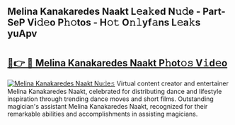 ## Melina Kanakaredes Naakt L𝚎a𝚔ed N𝚞𝚍e - Part-SeP Vi𝚍𝚎o P𝚑𝚘tos - H𝚘𝚝 O𝚗𝚕yf𝚊ns L𝚎a𝚔s yuApv

# <h2><a href="http://kf14zc.oniu.top/?m=Melina+Kanakaredes+Naakt">🔗👉 🔴 Melina Kanakaredes Naakt P𝚑ot𝚘𝚜 V𝚒d𝚎o</a></h2>

[![Melina Kanakaredes Naakt Nu𝚍e𝚜](https://i.imgur.com/0qMVB7G.gif)](http://kf14zc.oniu.top/?m=Melina+Kanakaredes+Naakt)
Virtual content creator and entertainer Melina Kanakaredes Naakt, celebrated for distributing dance and lifestyle inspiration through trending dance moves and short films. Outstanding magician's assistant Melina Kanakaredes Naakt, recognized for their remarkable abilities and accomplishments in assisting magicians.  

